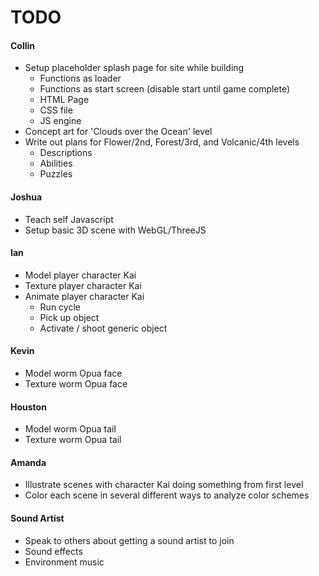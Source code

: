# TODO  
  
#### Collin
* Setup placeholder splash page for site while building
  * Functions as loader
  * Functions as start screen (disable start until game complete)
  * HTML Page
  * CSS file
  * JS engine
* Concept art for 'Clouds over the Ocean' level
* Write out plans for Flower/2nd, Forest/3rd, and Volcanic/4th levels
  * Descriptions
  * Abilities
  * Puzzles

#### Joshua
* Teach self Javascript
* Setup basic 3D scene with WebGL/ThreeJS

#### Ian
* Model player character Kai
* Texture player character Kai
* Animate player character Kai
  * Run cycle
  * Pick up object
  * Activate / shoot generic object

#### Kevin
* Model worm Opua face
* Texture worm Opua face

#### Houston
* Model worm Opua tail
* Texture worm Opua tail

#### Amanda
* Illustrate scenes with character Kai doing something from first level
* Color each scene in several different ways to analyze color schemes

#### Sound Artist
* Speak to others about getting a sound artist to join
* Sound effects
* Environment music